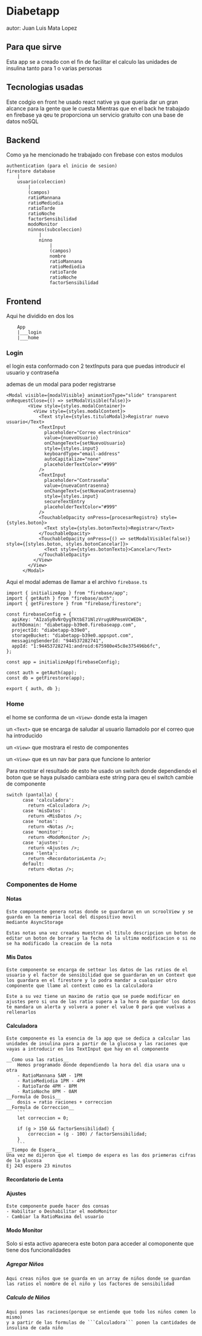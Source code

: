 # Diabetapp #

autor: Juan Luis Mata Lopez

## Para que sirve ## 
Esta app se a creado con el fin de facilitar el calculo las unidades de insulina
tanto para 1 o varias personas 

## Tecnologias usadas ## 
Este codgio en front he usado react native ya que queria dar un gran alcance para la gente 
que le cuesta
Mientras que en el back he trabajado en firebase ya qeu te proporciona un servicio gratuito
con una base de datos noSQL 

## Backend ## 
Como ya he mencionado he trabajado con firebase con estos modulos
```
authentication (para el inicio de sesion)
firestore database
    |
    usuario(coleccion)
        |
        (campos)
        ratioMannana
        ratioMediodia
        ratioTarde
        ratioNoche
        factorSensibilidad
        modoMonitor
        ninnos(subcoleccion)
            |
            ninno
                |
                (campos)
                nombre
                ratioMannana
                ratioMediodia
                ratioTarde
                ratioNoche
                factorSensibilidad

```
## Frontend ## 
Aqui he dividido en dos los

```
    App
    |___login
    |___home
```
### Login ###
el login esta conformado con 2 textInputs para que puedas introducir el usuario y contraseña 

ademas de un modal para poder registrarse
```
<Modal visible={modalVisible} animationType="slide" transparent onRequestClose={() => setModalVisible(false)}>
        <View style={styles.modalContainer}>
          <View style={styles.modalContent}>
            <Text style={styles.tituloModal}>Registrar nuevo usuario</Text>
            <TextInput
              placeholder="Correo electrónico"
              value={nuevoUsuario}
              onChangeText={setNuevoUsuario}
              style={styles.input}
              keyboardType="email-address"
              autoCapitalize="none"
              placeholderTextColor="#999"
            />
            <TextInput
              placeholder="Contraseña"
              value={nuevaContrasenna}
              onChangeText={setNuevaContrasenna}
              style={styles.input}
              secureTextEntry
              placeholderTextColor="#999"
            />
            <TouchableOpacity onPress={procesarRegistro} style={styles.boton}>
              <Text style={styles.botonTexto}>Registrar</Text>
            </TouchableOpacity>
            <TouchableOpacity onPress={() => setModalVisible(false)} style={[styles.boton, styles.botonCancelar]}>
              <Text style={styles.botonTexto}>Cancelar</Text>
            </TouchableOpacity>
          </View>
        </View>
      </Modal>
```
Aqui el modal ademas de llamar a el archivo ```firebase.ts```

```
import { initializeApp } from "firebase/app";
import { getAuth } from "firebase/auth";
import { getFirestore } from "firebase/firestore";

const firebaseConfig = {
  apiKey: "AIzaSyBvNrQygTKtbE71NlzVrugURPmsmVCWEDk",
  authDomain: "diabetapp-b39e0.firebaseapp.com",
  projectId: "diabetapp-b39e0",
  storageBucket: "diabetapp-b39e0.appspot.com",
  messagingSenderId: "944537282741",
  appId: "1:944537282741:android:675980e45c8e375496b6fc",
};

const app = initializeApp(firebaseConfig);

const auth = getAuth(app);
const db = getFirestore(app); 

export { auth, db };
```

### Home ###
el home se conforma de un ```<View>``` donde esta la imagen

un ```<Text>``` que se encarga de saludar al usuario llamadolo por el correo que ha introducido

un ```<View>``` que mostrara el resto de componentes

un ```<View>``` que es un nav bar para que funcione lo anterior

Para mostrar el resultado de esto he usado un switch donde dependiendo el boton que se haya pulsado cambiara este string para qeu el switch cambie de componente

```
switch (pantalla) {
      case 'calculadora':
        return <Calculadora />;
      case 'misDatos':
        return <MisDatos />;
      case 'notas':
        return <Notas />;
      case 'monitor':
        return <ModoMonitor />;
      case 'ajustes':
        return <Ajustes />;
      case 'lenta':
        return <RecordatorioLenta />;
      default:
        return <Notas />;
```
### Componentes de Home ###

#### Notas ####
    Este componente genera notas donde se guardaran en un scroolView y se guarda en la memoria local del dispositivo movil
    mediante AsyncStorage

    Estas notas una vez creadas muestran el titulo descripcion un boton de editar un boton de borrar y la fecha de la ultima modificacion o si no se ha modificado la creacion de la nota

#### Mis Datos ####

    Este componente se encarga de settear los datos de las ratios de el usuario y el factor de sensibilidad que se guardaran en un Context que los guardara en el firestore y lo podra mandar a cualquier otro componente que llame al context como es la calculadora

    Este a su vez tiene un maximo de ratio que se puede modificar en ajustes pero si una de las ratio supera a la hora de guardar los datos te mandara un alerta y volvera a poner el value 0 para que vuelvas a rellenarlos 

#### Calculadora ####
    Este componente es la esencia de la app que se dedica a calcular las unidades de insulina para a partir de la glucosa y las raciones que vayas a introducir en los TextInput que hay en el componente

    __Como usa las ratios__
        Hemos programado donde dependiendo la hora del dia usara una u otra
        - RatioMannana 5AM - 1PM
        - RatioMediodia 1PM - 4PM
        - RatioTarde 4PM - 8PM
        - RatioNoche 8PM - 0AM 
    __Formula de Dosis__
        dosis = ratio raciones + correccion
    __Formula de Correccion__
        ```
        let correccion = 0;
        
        if (g > 150 && factorSensibilidad) {
            correccion = (g - 100) / factorSensibilidad;
        }
        ```
    __Tiempo de Espera__
    Una vez me dijeron que el tiempo de espera es las dos priemeras cifras de la glucosa 
    Ej 243 espero 23 minutos
#### Recordatorio de Lenta ####
#### Ajustes ####
    Este componente puede hacer dos consas
    - Habilitar o Deshabilitar el modoMonitor
    - Cambiar la RatioMaxima del usuario
#### Modo Monitor ####
Solo si esta activo aparecera este boton para acceder al comoponente que tiene dos funcionalidades
##### Agregar Niños #####
    Aqui creas niños que se guarda en un array de niños donde se guardan las ratios el nombre de el niño y los factores de sensibilidad
##### Calculo de Niños #####
    Aqui pones las raciones(porque se entiende que todo los niños comen lo mismo)
    y a partir de las formulas de ```Calculadora``` ponen la cantidades de insulina de cada niño 